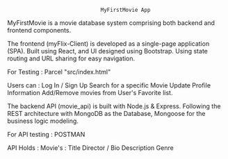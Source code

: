                                   MyFirstMovie App 

   MyFirstMovie is a movie database system comprising both backend and frontend components. 

The frontend (myFlix-Client) is developed as a single-page application (SPA). Built using React, and UI designed using Bootstrap. Using state routing and URL sharing for easy navigation. 

For Testing : Parcel "src/index.html"

 Users can :
 Log In / Sign Up
 Search for a specific Movie
 Update Profile Information
 Add/Remove movies from User's Favorite list.


 
The backend API (movie_api) is built with Node.js & Express. Following the REST architecture with MongoDB as the Database, Mongoose for the business logic modeling. 

For API testing : POSTMAN 

API Holds : 
Movie's :
Title 
Director / Bio
Description
Genre

    
